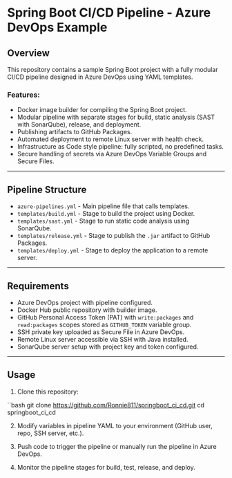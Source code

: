 # Spring Boot CI/CD Pipeline - Azure DevOps Example

## Overview

This repository contains a sample Spring Boot project with a fully modular CI/CD pipeline designed in Azure DevOps using YAML templates.

### Features:
- Docker image builder for compiling the Spring Boot project.
- Modular pipeline with separate stages for build, static analysis (SAST with SonarQube), release, and deployment.
- Publishing artifacts to GitHub Packages.
- Automated deployment to remote Linux server with health check.
- Infrastructure as Code style pipeline: fully scripted, no predefined tasks.
- Secure handling of secrets via Azure DevOps Variable Groups and Secure Files.

---

## Pipeline Structure

- `azure-pipelines.yml` - Main pipeline file that calls templates.
- `templates/build.yml` - Stage to build the project using Docker.
- `templates/sast.yml` - Stage to run static code analysis using SonarQube.
- `templates/release.yml` - Stage to publish the `.jar` artifact to GitHub Packages.
- `templates/deploy.yml` - Stage to deploy the application to a remote server.

---

## Requirements

- Azure DevOps project with pipeline configured.
- Docker Hub public repository with builder image.
- GitHub Personal Access Token (PAT) with `write:packages` and `read:packages` scopes stored as `GITHUB_TOKEN` variable group.
- SSH private key uploaded as Secure File in Azure DevOps.
- Remote Linux server accessible via SSH with Java installed.
- SonarQube server setup with project key and token configured.

---

## Usage

1. Clone this repository:

``bash
git clone https://github.com/Ronnie811/springboot_ci_cd.git
cd springboot_ci_cd

2. Modify variables in pipeline YAML to your environment (GitHub user, repo, SSH server, etc.).

3. Push code to trigger the pipeline or manually run the pipeline in Azure DevOps.

4. Monitor the pipeline stages for build, test, release, and deploy.
